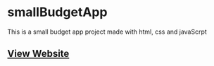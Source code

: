 # smallBudgetApp
This is a small budget app project made with html, css and javaScrpt
## [View Website](https://ramankarki.github.io/smallBudgetApp/)
